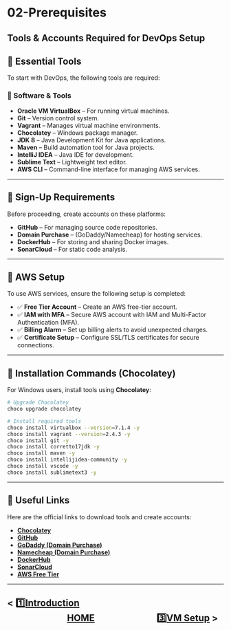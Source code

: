 # 02-Prerequisites

## **Tools & Accounts Required for DevOps Setup**  

## **📌 Essential Tools**  
To start with DevOps, the following tools are required:  

### **🔧 Software & Tools**  
- **Oracle VM VirtualBox** – For running virtual machines.  
- **Git** – Version control system.  
- **Vagrant** – Manages virtual machine environments.  
- **Chocolatey** – Windows package manager.  
- **JDK 8** – Java Development Kit for Java applications.  
- **Maven** – Build automation tool for Java projects.  
- **IntelliJ IDEA** – Java IDE for development.  
- **Sublime Text** – Lightweight text editor.  
- **AWS CLI** – Command-line interface for managing AWS services.  

---

## **📌 Sign-Up Requirements**  
Before proceeding, create accounts on these platforms:  
- **GitHub** – For managing source code repositories.  
- **Domain Purchase** – (GoDaddy/Namecheap) for hosting services.  
- **DockerHub** – For storing and sharing Docker images.  
- **SonarCloud** – For static code analysis.  

---

## **📌 AWS Setup**  
To use AWS services, ensure the following setup is completed:  
- ✅ **Free Tier Account** – Create an AWS free-tier account.  
- ✅ **IAM with MFA** – Secure AWS account with IAM and Multi-Factor Authentication (MFA).  
- ✅ **Billing Alarm** – Set up billing alerts to avoid unexpected charges.  
- ✅ **Certificate Setup** – Configure SSL/TLS certificates for secure connections.  

---

## **📌 Installation Commands (Chocolatey)**  
For Windows users, install tools using **Chocolatey**:  

```sh
# Upgrade Chocolatey
choco upgrade chocolatey  

# Install required tools  
choco install virtualbox --version=7.1.4 -y  
choco install vagrant --version=2.4.3 -y  
choco install git -y  
choco install corretto17jdk -y  
choco install maven -y  
choco install intellijidea-community -y  
choco install vscode -y  
choco install sublimetext3 -y  
```

---

## **📌 Useful Links**  
Here are the official links to download tools and create accounts:  

- **[Chocolatey](https://chocolatey.org/)**
- **[GitHub](https://github.com/)**
- **[GoDaddy (Domain Purchase)](https://www.godaddy.com/)**
- **[Namecheap (Domain Purchase)](https://www.namecheap.com/)**
- **[DockerHub](https://hub.docker.com/)**
- **[SonarCloud](https://sonarcloud.io/)**
- **[AWS Free Tier](https://aws.amazon.com/free/)**  

---

## < 1️⃣[Introduction](../01-Introduction/README.md) &nbsp;&nbsp;&nbsp;&nbsp;&nbsp;&nbsp;&nbsp;&nbsp;&nbsp;&nbsp;&nbsp;&nbsp;&nbsp;&nbsp;&nbsp;&nbsp;&nbsp;&nbsp;&nbsp;&nbsp;&nbsp;&nbsp;&nbsp;&nbsp;&nbsp;&nbsp;&nbsp;&nbsp;[HOME](../README.md)&nbsp;&nbsp;&nbsp;&nbsp;&nbsp;&nbsp;&nbsp;&nbsp;&nbsp;&nbsp;&nbsp;&nbsp;&nbsp;&nbsp;&nbsp;&nbsp;&nbsp;&nbsp;&nbsp;&nbsp;&nbsp;&nbsp;&nbsp;&nbsp;&nbsp;&nbsp;&nbsp;&nbsp; 3️⃣[VM Setup](../03-VM-Setup/README.md) >